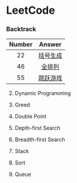 # LeetCode
### Backtrack
  | Number | Answer |
  | :---: | :---: |
  | 22 | [括号生成](https://github.com/BUhdh951018/LeetCode/tree/master/src/No22)|
  | 46 | [全排列](https://github.com/BUhdh951018/LeetCode/tree/master/src/No46) |
  | 55 | [跳跃游戏](https://github.com/BUhdh951018/LeetCode/tree/master/src/No55) |

2. Dynamic Programming

3. Greed

4. Double Point

5. Depth-first Search

6. Breadth-first Search

7. Stack

8. Sort

9. Queue

